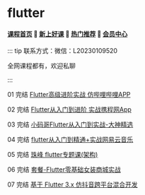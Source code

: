 # flutter

#### [**课程首页**](../../README.md) 💖 [**新上好课**](./xshk.md) 💖 [**热门推荐**](./rmtj.md) 💖 [**会员中心**](./vip.md)

::: tip
联系方式：微信：L20230109520

全网课程都有，欢迎私聊

:::

01 完结 [Flutter高级进阶实战 仿哔哩哔哩APP](https://coding.imooc.com/class/487.html)

02 完结 [Flutter从入门到进阶 实战携程网App](https://coding.imooc.com/class/321.html)

03 完结 [小码哥Flutter从入门到实战-大神精选](https://ke.qq.com/course/469774)

04 完结 [flutter从入门到精通+实战网易云音乐](https://ke.qq.com/course/3030481)

05 完结 [ 珠峰 flutter专题课(架构)](http://www.javascriptpeixun.cn/goods/show/92)

06  完结 [套餐-Flutter零基础女装商城实战](https://ke.qq.com/course/package/18833)

07 完结 [基于 Flutter 3.x 仿抖音跨平台混合开发](https://coding.imooc.com/class/583.html)
